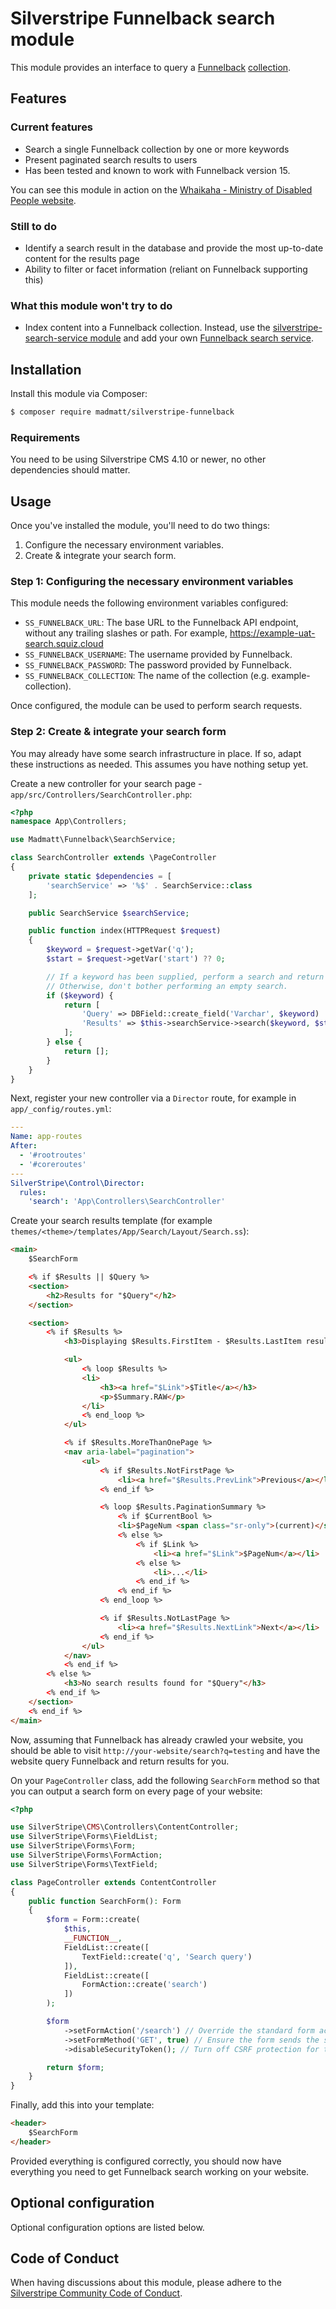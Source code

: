 # Silverstripe Funnelback search module

This module provides an interface to query a [Funnelback](https://www.squiz.net/funnelback) [collection](https://docs.squiz.net/funnelback/archive/15.24/collections/collection-overview/index.html).

## Features
### Current features
- Search a single Funnelback collection by one or more keywords
- Present paginated search results to users
- Has been tested and known to work with Funnelback version 15.

You can see this module in action on the [Whaikaha - Ministry of Disabled People website](https://whaikaha.govt.nz/search?query=accessibility).

### Still to do
- Identify a search result in the database and provide the most up-to-date content for the results page
- Ability to filter or facet information (reliant on Funnelback supporting this)

### What this module won't try to do
- Index content into a Funnelback collection. Instead, use the [silverstripe-search-service module](https://github.com/silverstripe/silverstripe-search-service)
and add your own [Funnelback search service](https://github.com/silverstripe/silverstripe-search-service/blob/2/docs/en/customising_add_search_service.md).

## Installation
Install this module via Composer:
```bash
$ composer require madmatt/silverstripe-funnelback
```

### Requirements
You need to be using Silverstripe CMS 4.10 or newer, no other dependencies should matter.

## Usage
Once you've installed the module, you'll need to do two things:
1. Configure the necessary environment variables.
2. Create & integrate your search form.

### Step 1: Configuring the necessary environment variables
This module needs the following environment variables configured:

* `SS_FUNNELBACK_URL`: The base URL to the Funnelback API endpoint, without any trailing slashes or path. For example, https://example-uat-search.squiz.cloud
* `SS_FUNNELBACK_USERNAME`: The username provided by Funnelback.
* `SS_FUNNELBACK_PASSWORD`: The password provided by Funnelback.
* `SS_FUNNELBACK_COLLECTION`: The name of the collection (e.g. example-collection).

Once configured, the module can be used to perform search requests.

### Step 2: Create & integrate your search form
You may already have some search infrastructure in place. If so, adapt these instructions as needed. This assumes you have nothing setup yet.

Create a new controller for your search page - `app/src/Controllers/SearchController.php`:

```php
<?php
namespace App\Controllers;

use Madmatt\Funnelback\SearchService;

class SearchController extends \PageController
{
    private static $dependencies = [
        'searchService' => '%$' . SearchService::class
    ];

    public SearchService $searchService;

    public function index(HTTPRequest $request)
    {
        $keyword = $request->getVar('q');
        $start = $request->getVar('start') ?? 0;

        // If a keyword has been supplied, perform a search and return the results.
        // Otherwise, don't bother performing an empty search.
        if ($keyword) {
            return [
                'Query' => DBField::create_field('Varchar', $keyword)
                'Results' => $this->searchService->search($keyword, $start),
            ];
        } else {
            return [];
        }
    }
}
```

Next, register your new controller via a `Director` route, for example in `app/_config/routes.yml`:

```yaml
---
Name: app-routes
After:
  - '#rootroutes'
  - '#coreroutes'
---
SilverStripe\Control\Director:
  rules:
    'search': 'App\Controllers\SearchController'
```

Create your search results template (for example `themes/<theme>/templates/App/Search/Layout/Search.ss`):

```html
<main>
    $SearchForm

    <% if $Results || $Query %>
    <section>
        <h2>Results for "$Query"</h2>
    </section>

    <section>
        <% if $Results %>
            <h3>Displaying $Results.FirstItem - $Results.LastItem results of $Results.TotalItems</h3>

            <ul>
                <% loop $Results %>
                <li>
                    <h3><a href="$Link">$Title</a></h3>
                    <p>$Summary.RAW</p>
                </li>
                <% end_loop %>
            </ul>

            <% if $Results.MoreThanOnePage %>
            <nav aria-label="pagination">
                <ul>
                    <% if $Results.NotFirstPage %>
                        <li><a href="$Results.PrevLink">Previous</a></li>
                    <% end_if %>

                    <% loop $Results.PaginationSummary %>
                        <% if $CurrentBool %>
                        <li>$PageNum <span class="sr-only">(current)</span></li>
                        <% else %>
                            <% if $Link %>
                                <li><a href="$Link">$PageNum</a></li>
                            <% else %>
                                <li>...</li>
                            <% end_if %>
                        <% end_if %>
                    <% end_loop %>

                    <% if $Results.NotLastPage %>
                        <li><a href="$Results.NextLink">Next</a></li>
                    <% end_if %>
                </ul>
            </nav>
            <% end_if %>
        <% else %>
            <h3>No search results found for "$Query"</h3>
        <% end_if %>
    </section>
    <% end_if %>
</main>
```

Now, assuming that Funnelback has already crawled your website, you should be able to visit `http://your-website/search?q=testing` and have the website query Funnelback and return results for you.

On your `PageController` class, add the following `SearchForm` method so that you can output a search form on every page of your website:

```php
<?php

use SilverStripe\CMS\Controllers\ContentController;
use SilverStripe\Forms\FieldList;
use SilverStripe\Forms\Form;
use SilverStripe\Forms\FormAction;
use SilverStripe\Forms\TextField;

class PageController extends ContentController
{
    public function SearchForm(): Form
    {
        $form = Form::create(
            $this,
            __FUNCTION__,
            FieldList::create([
                TextField::create('q', 'Search query')
            ]),
            FieldList::create([
                FormAction::create('search')
            ])
        );

        $form
            ->setFormAction('/search') // Override the standard form action URL to always be /search
            ->setFormMethod('GET', true) // Ensure the form sends the search query in the URL so it can be bookmarked and cached etc
            ->disableSecurityToken(); // Turn off CSRF protection for this form, it's not required unless you have sensitive or private search results

        return $form;
    }
}
```

Finally, add this into your template:

```html
<header>
    $SearchForm
</header>
```

Provided everything is configured correctly, you should now have everything you need to get Funnelback search working on your website.

## Optional configuration
Optional configuration options are listed below.

## Code of Conduct
When having discussions about this module, please adhere to the [Silverstripe Community Code of Conduct](https://docs.silverstripe.org/en/project_governance/code_of_conduct).

